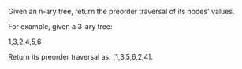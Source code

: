 
Given an n-ary tree, return the preorder traversal of its nodes' values.

For example, given a 3-ary tree:

 
1,3,2,4,5,6



 

Return its preorder traversal as: [1,3,5,6,2,4].
